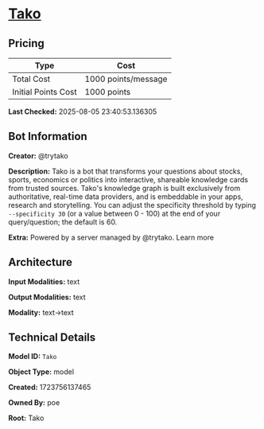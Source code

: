# [Tako](https://poe.com/Tako)

## Pricing

| Type | Cost |
|------|------|
| Total Cost | 1000 points/message |
| Initial Points Cost | 1000 points |

**Last Checked:** 2025-08-05 23:40:53.136305


## Bot Information

**Creator:** @trytako

**Description:** Tako is a bot that transforms your questions about stocks, sports, economics or politics into interactive, shareable knowledge cards from trusted sources. Tako's knowledge graph is built exclusively from authoritative, real-time data providers, and is embeddable in your apps, research and storytelling. You can adjust the specificity threshold by typing `--specificity 30` (or a value between 0 - 100) at the end of your query/question; the default is 60.

**Extra:** Powered by a server managed by @trytako. Learn more


## Architecture

**Input Modalities:** text

**Output Modalities:** text

**Modality:** text->text


## Technical Details

**Model ID:** `Tako`

**Object Type:** model

**Created:** 1723756137465

**Owned By:** poe

**Root:** Tako
